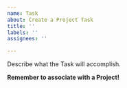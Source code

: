 ```yaml
---
name: Task
about: Create a Project Task
title: ''
labels: ''
assignees: ''

---
```


Describe what the Task will accomplish.

**Remember to associate with a Project!**
